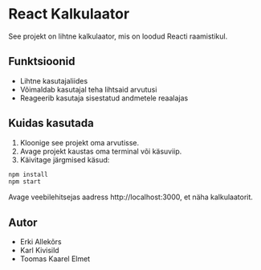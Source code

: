 # React Kalkulaator

See projekt on lihtne kalkulaator, mis on loodud Reacti raamistikul.

## Funktsioonid

- Lihtne kasutajaliides
- Võimaldab kasutajal teha lihtsaid arvutusi
- Reageerib kasutaja sisestatud andmetele reaalajas

## Kuidas kasutada

1. Kloonige see projekt oma arvutisse.
2. Avage projekt kaustas oma terminal või käsuviip.
3. Käivitage järgmised käsud:

```bash
npm install
npm start
```
Avage veebilehitsejas aadress http://localhost:3000, et näha kalkulaatorit.


## Autor

- Erki Allekõrs
- Karl Kivisild
- Toomas Kaarel Elmet
